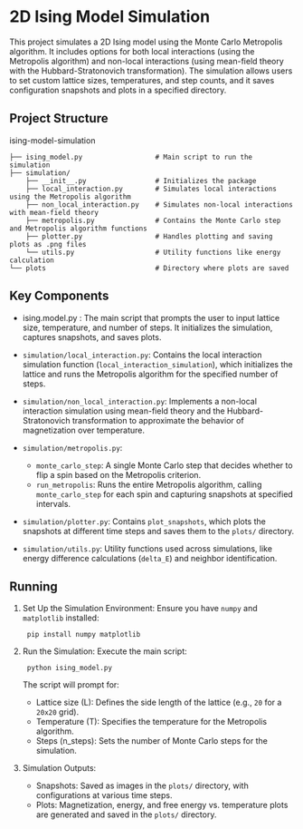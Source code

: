 # 2D Ising Model Simulation

This project simulates a 2D Ising model using the Monte Carlo Metropolis algorithm. It includes options for both local interactions (using the Metropolis algorithm) and non-local interactions (using mean-field theory with the Hubbard-Stratonovich transformation). The simulation allows users to set custom lattice sizes, temperatures, and step counts, and it saves configuration snapshots and plots in a specified directory.

## Project Structure

ising-model-simulation

    ├── ising_model.py                  # Main script to run the simulation
    ├── simulation/
        ├── __init__.py                 # Initializes the package
        ├── local_interaction.py        # Simulates local interactions using the Metropolis algorithm
        ├── non_local_interaction.py    # Simulates non-local interactions with mean-field theory
        ├── metropolis.py               # Contains the Monte Carlo step and Metropolis algorithm functions
        ├── plotter.py                  # Handles plotting and saving plots as .png files
        └── utils.py                    # Utility functions like energy calculation
    └── plots                           # Directory where plots are saved

## Key Components
* ising.model.py : The main script that prompts the user to input lattice size, temperature, and number of steps. It initializes the simulation, captures snapshots, and saves plots.

* `simulation/local_interaction.py`: Contains the local interaction simulation function (`local_interaction_simulation`), which initializes the lattice and runs the Metropolis algorithm for the specified number of steps.
* `simulation/non_local_interaction.py`: Implements a non-local interaction simulation using mean-field theory and the Hubbard-Stratonovich transformation to approximate the behavior of magnetization over temperature.
* `simulation/metropolis.py`:
  * `monte_carlo_step`: A single Monte Carlo step that decides whether to flip a spin based on the Metropolis criterion.
  * `run_metropolis`: Runs the entire Metropolis algorithm, calling `monte_carlo_step` for each spin and capturing snapshots at specified intervals.
* `simulation/plotter.py`: Contains `plot_snapshots`, which plots the snapshots at different time steps and saves them to the `plots/` directory.
* `simulation/utils.py`: Utility functions used across simulations, like energy difference calculations (`delta_E`) and neighbor identification.

## Running
1. Set Up the Simulation Environment: Ensure you have `numpy` and `matplotlib` installed:
 
        pip install numpy matplotlib
2. Run the Simulation: Execute the main script:

        python ising_model.py
    The script will prompt for:

    * Lattice size (L): Defines the side length of the lattice (e.g., `20` for a `20x20` grid).
    * Temperature (T): Specifies the temperature for the Metropolis algorithm.
    * Steps (n_steps): Sets the number of Monte Carlo steps for the simulation.
3. Simulation Outputs:
    * Snapshots: Saved as images in the `plots/` directory, with configurations at various time steps.
    * Plots: Magnetization, energy, and free energy vs. temperature plots are generated and saved in the `plots/` directory.





